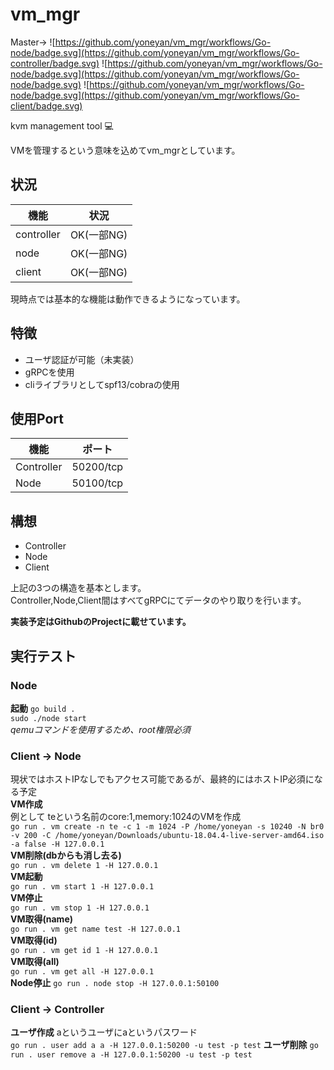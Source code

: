 # vm_mgr
Master->
![https://github.com/yoneyan/vm_mgr/workflows/Go-node/badge.svg](https://github.com/yoneyan/vm_mgr/workflows/Go-controller/badge.svg)
![https://github.com/yoneyan/vm_mgr/workflows/Go-node/badge.svg](https://github.com/yoneyan/vm_mgr/workflows/Go-node/badge.svg)
![https://github.com/yoneyan/vm_mgr/workflows/Go-node/badge.svg](https://github.com/yoneyan/vm_mgr/workflows/Go-client/badge.svg)  

kvm management tool :computer:

VMを管理するという意味を込めてvm_mgrとしています。   

## 状況
|機能|状況|
|---|---|
|controller|OK(一部NG)|
|node|OK(一部NG)|
|client|OK(一部NG)|
現時点では基本的な機能は動作できるようになっています。  

## 特徴
* ユーザ認証が可能（未実装）
* gRPCを使用
* cliライブラリとしてspf13/cobraの使用

## 使用Port
|機能|ポート|
|---|---|
|Controller|50200/tcp|
|Node| 50100/tcp|

## 構想
* Controller
* Node
* Client  

上記の3つの構造を基本とします。  
Controller,Node,Client間はすべてgRPCにてデータのやり取りを行います。

**実装予定はGithubのProjectに載せています。**

## 実行テスト
### Node

**起動**
`go build .`  
`sudo ./node start`  
*qemuコマンドを使用するため、root権限必須*

### Client -> Node
現状ではホストIPなしでもアクセス可能であるが、最終的にはホストIP必須になる予定  
**VM作成**  
例として teという名前のcore:1,memory:1024のVMを作成  
`go run . vm create -n te -c 1 -m 1024 -P /home/yoneyan -s 10240 -N br0 -v 200 -C /home/yoneyan/Downloads/ubuntu-18.04.4-live-server-amd64.iso -a false -H 127.0.0.1`  
**VM削除(dbからも消し去る)**  
`go run . vm delete 1 -H 127.0.0.1`  
**VM起動**  
`go run . vm start 1 -H 127.0.0.1`  
**VM停止**  
`go run . vm stop 1 -H 127.0.0.1`  
**VM取得(name)**  
`go run . vm get name test -H 127.0.0.1`  
**VM取得(id)**  
`go run . vm get id 1 -H 127.0.0.1`  
**VM取得(all)**  
`go run . vm get all -H 127.0.0.1`  
**Node停止**
`go run . node stop -H 127.0.0.1:50100`

### Client -> Controller
**ユーザ作成**
aというユーザにaというパスワード  
`go run . user add a a -H 127.0.0.1:50200 -u test -p test`
**ユーザ削除**
`go run . user remove a -H 127.0.0.1:50200 -u test -p test`